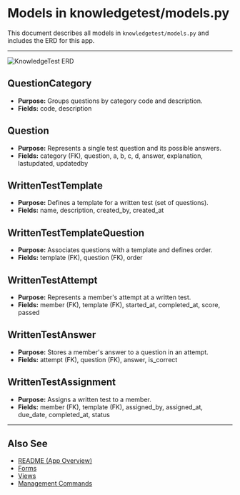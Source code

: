 # Models in knowledgetest/models.py

This document describes all models in `knowledgetest/models.py` and includes the ERD for this app.

---

![KnowledgeTest ERD](../knowledgetest.png)

## QuestionCategory
- **Purpose:** Groups questions by category code and description.
- **Fields:** code, description

## Question
- **Purpose:** Represents a single test question and its possible answers.
- **Fields:** category (FK), question, a, b, c, d, answer, explanation, lastupdated, updatedby

## WrittenTestTemplate
- **Purpose:** Defines a template for a written test (set of questions).
- **Fields:** name, description, created_by, created_at

## WrittenTestTemplateQuestion
- **Purpose:** Associates questions with a template and defines order.
- **Fields:** template (FK), question (FK), order

## WrittenTestAttempt
- **Purpose:** Represents a member's attempt at a written test.
- **Fields:** member (FK), template (FK), started_at, completed_at, score, passed

## WrittenTestAnswer
- **Purpose:** Stores a member's answer to a question in an attempt.
- **Fields:** attempt (FK), question (FK), answer, is_correct

## WrittenTestAssignment
- **Purpose:** Assigns a written test to a member.
- **Fields:** member (FK), template (FK), assigned_by, assigned_at, due_date, completed_at, status

---

## Also See
- [README (App Overview)](README.md)
- [Forms](forms.md)
- [Views](views.md)
- [Management Commands](management.md)
